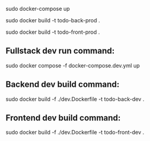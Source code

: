 
sudo docker-compose up

sudo docker build -t todo-back-prod .  

sudo docker build -t todo-front-prod .  

## Fullstack dev run command:  
sudo docker compose -f docker-compose.dev.yml up  
## Backend dev build command:  
sudo docker build -f ./dev.Dockerfile -t todo-back-dev .  
## Frontend dev build command:  
sudo docker build -f ./dev.Dockerfile -t todo-front-dev .  